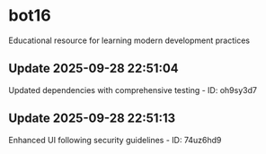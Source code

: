 # bot16
Educational resource for learning modern development practices

## Update 2025-09-28 22:51:04
Updated dependencies with comprehensive testing - ID: oh9sy3d7


## Update 2025-09-28 22:51:13
Enhanced UI following security guidelines - ID: 74uz6hd9

